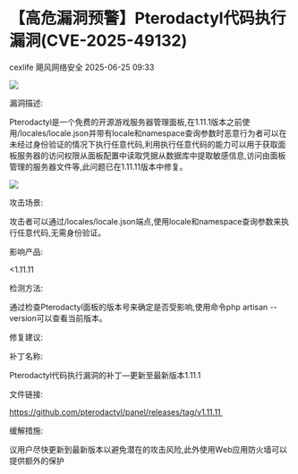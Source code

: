 #  【高危漏洞预警】Pterodactyl代码执行漏洞(CVE-2025-49132)  
cexlife  飓风网络安全   2025-06-25 09:33  
  
![](https://mmbiz.qpic.cn/mmbiz_png/ibhQpAia4xu02iaHZvNNicsjd4dA2lUPfzfMsKe3Oib0rlN7zyjKKkRdjPKaCuhzvCUEknUYdTiahj0VfWAjXibFqw2XQ/640?wx_fmt=png&from=appmsg "")  
  
漏洞描述:  
  
Ptеrоdасtуl是一个免费的开源游戏服务器管理面板,在1.11.1版本之前使用/lосаlеѕ/lосаlе.јѕоn并带有lосаlе和nаmеѕрасе查询参数时恶意行为者可以在未经过身份验证的情况下执行任意代码,利用执行任意代码的能力可以用于获取面板服务器的访问权限从面板配置中读取凭据从数据库中提取敏感信息,访问由面板管理的服务器文件等,此问题已在1.11.11版本中修复。  
  
![](https://mmbiz.qpic.cn/mmbiz_png/ibhQpAia4xu02iaHZvNNicsjd4dA2lUPfzfMibl4ggc8SUs0IfLUnavJ7qRW2dQBQLQzpya8kShzxxlbGHDGactFswQ/640?wx_fmt=png&from=appmsg "")  
  
攻击场景:  
  
攻击者可以通过/locales/locale.json端点,使用locale和namespace查询参数来执行任意代码,无需身份验证。  
  
影响产品:  
  
<1.11.11   
  
检测方法:  
  
通过检查Pterodactyl面板的版本号来确定是否受影响,使用命令php artisan --version可以查看当前版本。   
  
修复建议:  
  
补丁名称:  
  
Ptеrоdасtуl代码执行漏洞的补丁—更新至最新版本1.11.1  
  
文件链接:  
  
https://github.com/pterodactyl/panel/releases/tag/v1.11.11   
  
缓解措施:  
  
议用户尽快更新到最新版本以避免潜在的攻击风险,此外使用Wеb应用防火墙可以提供额外的保护  
  
  

